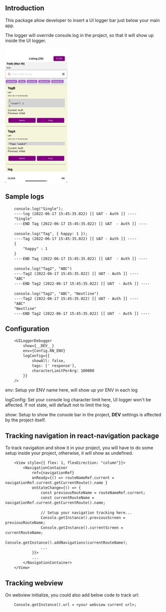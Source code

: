 ## Introduction

This package allow developer to insert a UI logger bar just below your main app. 

The logger will override console.log in the project, so that it will show up inside the UI logger.

<img src="photo-sample.png" alt="UI Logger" width="200"/>

## Sample logs

        console.log("Single");
        ----log (2022-06-17 15:45:35.022) [[ UAT - Auth ]] ----
        "Single"
        ----END Tag (2022-06-17 15:45:35.022) [[ UAT  - Auth ]] ----

        console.log("Tag", { happy: 1 });
        ----Tag (2022-06-17 15:45:35.022) [[ UAT - Auth ]] ----
        { 
            "happy" : 1
        }
        ----END Tag (2022-06-17 15:45:35.022) [[ UAT  - Auth ]] ----

        console.log("Tag2", "ABC")
        ----Tag2 (2022-06-17 15:45:35.022) [[ UAT - Auth ]] ----
        "ABC"
        ----END Tag2 (2022-06-17 15:45:35.022) [[ UAT  - Auth ]] ----

        console.log("Tag2", "ABC", "Nextline")
        ----Tag2 (2022-06-17 15:45:35.022) [[ UAT - Auth ]] ----
        "ABC"
        "Nextline"
        ----END Tag2 (2022-06-17 15:45:35.022) [[ UAT  - Auth ]] ----



## Configuration
        <UILoggerDebugger 
            show={__DEV__} 
            env={Config.RN_ENV}
            logConfig={{
                showAll: false,
                tags: [' response'],
                characterLimitPerArg: 100000
            }}
        />

env: Setup yor ENV name here, will show up yor ENV in each log

logConfig: Set your console log character limit here, UI logger won't be affected. If not state, will default not to limit the log.

show: Setup to show the console bar in the project, __DEV__ settings is affected by the project itself.



## Tracking navigation in react-navigation package

To track navigation and show it in your project, you will have to do some setup inside your project, otherwise, it will show as undefined.

        <View style={{ flex: 1, flexDirection: "column"}}>
            <NavigationContainer
                ref={navigationRef}
                onReady={() => routeNameRef.current = navigationRef.current.getCurrentRoute().name }
                onStateChange={() => {
                    const previousRouteName = routeNameRef.current;
                    const currentRouteName = navigationRef.current.getCurrentRoute().name;
                    
                    // Setup your navigation tracking here...
                    Console.getInstance().previousScreen = previousRouteName;
                    Console.getInstance().currentScreen = currentRouteName;
                    Console.getInstance().addNavigations(currentRouteName);
                    ...
                }}>
                ...
            </NavigationContainer>
        </View>



## Tracking webview

On webview initialize, you could also add below code to track url:

        Console.getInstance().url = <your webview current url>;

    

